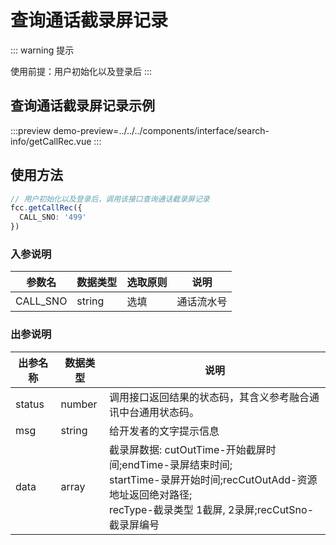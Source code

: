 # 查询通话截录屏记录

::: warning 提示

<!-- warning -->

使用前提：用户初始化以及登录后
:::

## 查询通话截录屏记录示例

:::preview
demo-preview=../../../components/interface/search-info/getCallRec.vue
:::

## 使用方法

```typescript
// 用户初始化以及登录后，调用该接口查询通话截录屏记录
fcc.getCallRec({
  CALL_SNO: '499'
})
```

<!-- **入参说明** -->

### 入参说明

| **参数名**  | **数据类型** | **选取原则** | **说明**                                      |
| ----------- | ------------ | ------------ | --------------------------------------------- |
| CALL_SNO       | string       | 选填         | 通话流水号                         |

### 出参说明

| **出参名称** | **数据类型** | **说明**                                                     |
| ------------ | ------------ | ------------------------------------------------------------ |
| status       | number       | 调用接口返回结果的状态码，其含义参考融合通讯中台通用状态码。 |
| msg          | string       | 给开发者的文字提示信息                                       |
| data         | array       | 截录屏数据: cutOutTime-开始截屏时间;endTime-录屏结束时间;<br/>startTime-录屏开始时间;recCutOutAdd-资源地址返回绝对路径;<br/>recType-截录类型 1截屏, 2录屏;recCutSno-截录屏编号                                             |

